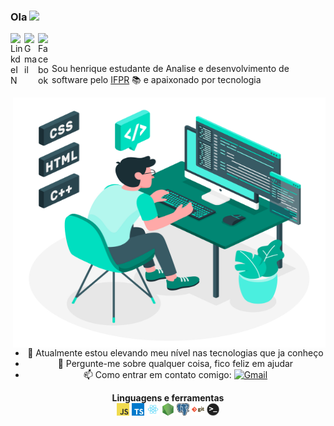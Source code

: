 ### Ola <img src="https://media.giphy.com/media/hvRJCLFzcasrR4ia7z/giphy.gif" width="25px">

 
  <a target="_blank" href="https://www.linkedin.com/in/henrique-nitatori/">
    <img align="left" alt="LinkdeIN" width="22px" src="https://cdn.jsdelivr.net/npm/simple-icons@v3/icons/linkedin.svg" />
  </a>
  <a target="_blank" href="mailto:henriquenitatori99@gmail.com">
    <img align="left" alt="Gmail" width="22px" src="https://cdn.jsdelivr.net/npm/simple-icons@v3/icons/gmail.svg" />
  </a>
  <a target="_blank" href="https://www.facebook.com/henrique.nitatori/">
    <img align="left" alt="Facebook" width="22px" src="https://cdn.jsdelivr.net/npm/simple-icons@v3/icons/facebook.svg" />
  </a>

<br />
<br />

Sou henrique estudante de Analise e desenvolvimento de software pelo [IFPR](https://foz.ifpr.edu.br/) :books: e apaixonado por tecnologia

<img src="https://github.com/henrique-nitatori/henrique-nitatori/blob/main/3426526.jpg" alt="progammer" width="500" height="400" align="right"/>

<div align="center">
  
- 🌱 Atualmente estou elevando meu nível nas tecnologias que ja conheço
- 💬 Pergunte-me sobre qualquer coisa, fico feliz em ajudar
- 📫 Como entrar em contato comigo: <a target="_blank" href="mailto:henriquenitatori99@gmail.com">
    <img alt="Gmail" width="18px" src="https://cdn.jsdelivr.net/npm/simple-icons@v3/icons/gmail.svg" />
</a>


  **Linguagens e ferramentas**
  <br />
  <code><img height="20" src="https://raw.githubusercontent.com/github/explore/80688e429a7d4ef2fca1e82350fe8e3517d3494d/topics/javascript/javascript.png"></code>
  <code><img height="20" src="https://raw.githubusercontent.com/github/explore/80688e429a7d4ef2fca1e82350fe8e3517d3494d/topics/typescript/typescript.png"></code>
  <code><img height="20" src="https://raw.githubusercontent.com/github/explore/80688e429a7d4ef2fca1e82350fe8e3517d3494d/topics/react/react.png"></code>
  <code><img height="20" src="https://raw.githubusercontent.com/github/explore/80688e429a7d4ef2fca1e82350fe8e3517d3494d/topics/nodejs/nodejs.png"></code>
  <code><img height="20" src="https://raw.githubusercontent.com/github/explore/80688e429a7d4ef2fca1e82350fe8e3517d3494d/topics/postgresql/postgresql.png"></code>
  <code><img height="20" src="https://raw.githubusercontent.com/github/explore/80688e429a7d4ef2fca1e82350fe8e3517d3494d/topics/git/git.png"></code>
  <code><img height="20" src="https://raw.githubusercontent.com/github/explore/80688e429a7d4ef2fca1e82350fe8e3517d3494d/topics/terminal/terminal.png"></code>
</div>






